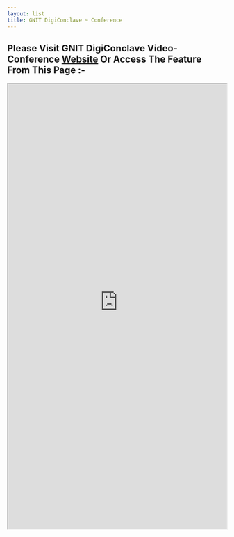 ```yaml
---
layout: list
title: GNIT DigiConclave ~ Conference
---
```


## Please Visit GNIT DigiConclave Video-Conference [Website](https://vidconf.gnitdigiconclave.com) Or Access The Feature From This Page :-


<iframe width="100%" height="1024" src="https://vidconf.gnitdigiconclave.com" allow="microphone; camera" allowfullscreen="allowfullscreen"/></iframe>
  



